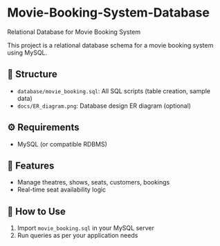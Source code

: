 # Movie-Booking-System-Database
Relational Database for Movie Booking System


This project is a relational database schema for a movie booking system using MySQL.

## 📂 Structure
- `database/movie_booking.sql`: All SQL scripts (table creation, sample data)
- `docs/ER_diagram.png`: Database design ER diagram (optional)

## ⚙️ Requirements
- MySQL (or compatible RDBMS)

## 📌 Features
- Manage theatres, shows, seats, customers, bookings
- Real-time seat availability logic

## 🚀 How to Use
1. Import `movie_booking.sql` in your MySQL server
2. Run queries as per your application needs


